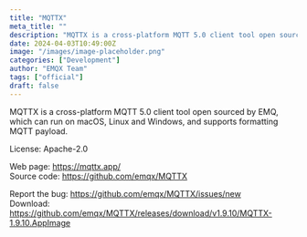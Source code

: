 ```yaml
---
title: "MQTTX"
meta_title: ""
description: "MQTTX is a cross-platform MQTT 5.0 client tool open sourced by EMQ, which can run on macOS, Linux and Windows, and supports formatting MQTT payload."
date: 2024-04-03T10:49:00Z
image: "/images/image-placeholder.png"
categories: ["Development"]
author: "EMQX Team"
tags: ["official"]
draft: false
---
```


MQTTX is a cross-platform MQTT 5.0 client tool open sourced by EMQ, which can run on macOS, Linux and Windows, and supports formatting MQTT payload.

License: Apache-2.0

Web page: https://mqttx.app/  
Source code: https://github.com/emqx/MQTTX

Report the bug: https://github.com/emqx/MQTTX/issues/new  
Download: https://github.com/emqx/MQTTX/releases/download/v1.9.10/MQTTX-1.9.10.AppImage

